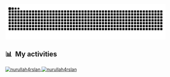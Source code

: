 <div>
  <img src="https://github.com/nurullah4rslan/nurullah4rslan/blob/main/snake.svg" alt="snake"></center>
</div>

<div>

## 📊 &nbsp;My activities

  <a href="https://github.com/nurullah4rslan">
    <img width=450 height=170 align="center" alt="nurullah4rslan" src="https://github-readme-stats.vercel.app/api?username=nurullah4rslan&theme=midnight-purple&show_icons=true&bg_color=0D1117&hide_border=true&count_private=true&stroke-opacity=0" />
  </a>
  <a href="https://github.com/nurullah4rslan">
    <img align="center" alt="nurullah4rslan" src="https://github-readme-stats.vercel.app/api/top-langs/?username=nurullah4rslan&theme=midnight-purple&layout=compact&bg_color=0D1117&hide_border=true&count_private=true&stroke-opacity=0" />
  </a>
</div>
